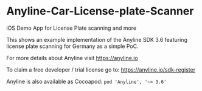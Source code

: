 # Anyline-Car-License-plate-Scanner
iOS Demo App for License Plate scanning and more

This shows an example implementation of the Anyline SDK 3.6 featuring license plate scanning for Germany as a simple PoC.

For more details about Anyline visit https://anyline.io

To claim a free developer / trial license go to: https://anyline.io/sdk-register

Anyline is also available as Cocoapod:
`pod 'Anyline', '~> 3.6'`
